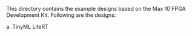 This directory contains the example designs based on the Max 10 FPGA Development Kit. Following are the designs:

a. TinyML LiteRT